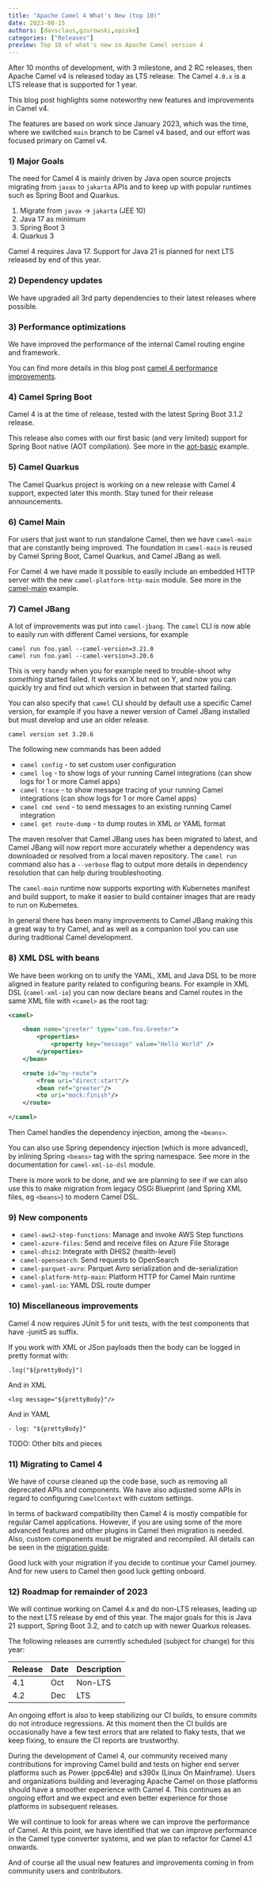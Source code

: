 ```yaml
---
title: "Apache Camel 4 What's New (top 10)"
date: 2023-08-15
authors: [davsclaus,gzurowski,opiske]
categories: ["Releases"]
preview: Top 10 of what's new in Apache Camel version 4
---
```


After 10 months of development, with 3 milestone, and 2 RC releases, then Apache Camel v4 is released
today as LTS release. The Camel `4.0.x` is a LTS release that is supported for 1 year.

This blog post highlights some noteworthy new features and improvements in Camel v4.

The features are based on work since January 2023, which was the time, where we switched `main` branch
to be Camel v4 based, and our effort was focused primary on Camel v4.

### 1) Major Goals

The need for Camel 4 is mainly driven by Java open source projects migrating from `javax` to `jakarta` APIs
and to keep up with popular runtimes such as Spring Boot and Quarkus.

1. Migrate from `javax` -> `jakarta` (JEE 10)
2. Java 17 as minimum
3. Spring Boot 3
4. Quarkus 3

Camel 4 requires Java 17. Support for Java 21 is planned for next LTS released by end of this year. 

### 2) Dependency updates

We have upgraded all 3rd party dependencies to their latest releases where possible.

### 3) Performance optimizations

We have improved the performance of the internal Camel routing engine and framework. 

You can find more details in this blog post [camel 4 performance improvements](/blog/2023/05/camel-4-performance-improvements.html).

### 4) Camel Spring Boot

Camel 4 is at the time of release, tested with the latest Spring Boot 3.1.2 release.

This release also comes with our first basic (and very limited) support for Spring Boot native (AOT compilation).
See more in the [aot-basic](https://github.com/apache/camel-spring-boot-examples/tree/main/aot-basic) example.

### 5) Camel Quarkus

The Camel Quarkus project is working on a new release with Camel 4 support, expected later this month.
Stay tuned for their release announcements.

### 6) Camel Main

For users that just want to run standalone Camel, then we have `camel-main` that are constantly being improved.
The foundation in `camel-main` is reused by Camel Spring Boot, Camel Quarkus, and Camel JBang as well.

For Camel 4 we have made it possible to easily include an embedded HTTP server with the new `camel-platform-http-main` module.
See more in the [camel-main](https://github.com/apache/camel-examples/tree/main/examples/main) example.

### 7) Camel JBang

A lot of improvements was put into `camel-jbang`. The `camel` CLI is now able to easily run with different Camel versions,
for example

    camel run foo.yaml --camel-version=3.21.0
    camel run foo.yaml --camel-version=3.20.6

This is very handy when you for example need to trouble-shoot why _something_ started failed. It works on X but not on Y,
and now you can quickly try and find out which version in between that started failing.

You can also specify that `camel` CLI should by default use a specific Camel version, for example if you have a newer version
of Camel JBang installed but must develop and use an older release.

    camel version set 3.20.6

The following new commands has been added

- `camel config` - to set custom user configuration
- `camel log` - to show logs of your running Camel integrations (can show logs for 1 or more Camel apps)
- `camel trace` - to show message tracing of your running Camel integrations (can show logs for 1 or more Camel apps)
- `camel cmd send` - to send messages to an existing running Camel integration
- `camel get route-dump` - to dump routes in XML or YAML format

The maven resolver that Camel JBang uses has been migrated to latest, and Camel JBang will now report more accurately
whether a dependency was downloaded or resolved from a local maven repository. The `camel run` command also has a `--verbose`
flag to output more details in dependency resolution that can help during troubleshooting.

The `camel-main` runtime now supports exporting with Kubernetes manifest and build support, to make it easier to build
container images that are ready to run on Kubernetes.

In general there has been many improvements to Camel JBang making this a great way to try Camel, and as well as
a companion tool you can use during traditional Camel development.

### 8) XML DSL with beans

We have been working on to unify the YAML, XML and Java DSL to be more aligned in feature parity related
to configuring beans. For example in XML DSL (`camel-xml-io`) you can now declare beans and Camel routes in
the same XML file with `<camel>` as the root tag:

```xml
<camel>

    <bean name="greeter" type="com.foo.Greeter">
        <properties>
            <property key="message" value="Hello World" />
        </properties>
    </bean>

    <route id="my-route">
        <from uri="direct:start"/>
        <bean ref="greeter"/>
        <to uri="mock:finish"/>
    </route>

</camel>
```

Then Camel handles the dependency injection, among the `<beans>`. 

You can also use Spring dependency injection (which is more advanced), by inlining Spring `<beans>` tag with the spring namespace.
See more in the documentation for `camel-xml-io-dsl` module.

There is more work to be done, and we are planning to see if we can also use this to make migration from legacy
OSGi Blueprint (and Spring XML files, eg `<beans>`) to modern Camel DSL.

### 9) New components

- `camel-aws2-step-functions`: Manage and invoke AWS Step functions
- `camel-azure-files`: Send and receive files on Azure File Storage
- `camel-dhis2`: Integrate with DHIS2 (health-level)
- `camel-opensearch`: Send requests to OpenSearch
- `camel-parquet-avro`: Parquet Avro serialization and de-serialization
- `camel-platform-http-main`: Platform HTTP for Camel Main runtime
- `camel-yaml-io`: YAML DSL route dumper

### 10) Miscellaneous improvements

Camel 4 now requires JUnit 5 for unit tests, with the test components that have -junit5 as suffix.

If you work with XML or JSon payloads then the body can be logged in pretty format with:

    .log("${prettyBody}")

And in XML

    <log message="${prettyBody}"/>

And in YAML

    - log: "${prettyBody}"


TODO: Other bits and pieces

### 11) Migrating to Camel 4

We have of course cleaned up the code base, such as removing all deprecated APIs and components. 
We have also adjusted some APIs in regard to configuring `CamelContext` with custom settings.

In terms of backward compatibility then Camel 4 is mostly compatible for regular Camel applications.
However, if you are using some of the more advanced features and other plugins in Camel then migration is needed.
Also, custom components must be migrated and recompiled.
All details can be seen in the [migration guide](/manual/camel-4-migration-guide.html).

Good luck with your migration if you decide to continue your Camel journey. And for new users to Camel then good luck getting onboard.

### 12) Roadmap for remainder of 2023

We will continue working on Camel 4.x and do non-LTS releases, leading up to the next LTS release by end of this year.
The major goals for this is Java 21 support, Spring Boot 3.2, and to catch up with newer Quarkus releases.

The following releases are currently scheduled (subject for change) for this year:

| Release | Date | Description |
|---------|------|-------------|
| 4.1     | Oct  | Non-LTS     |
| 4.2     | Dec  | LTS         |

An ongoing effort is also to keep stabilizing our CI builds, to ensure commits do not introduce regressions.
At this moment then the CI builds are occasionally have a few test errors that are related to flaky tests, that
we keep fixing, to ensure the CI reports are trustworthy.

During the development of Camel 4, our community received many contributions for improving Camel build and tests on higher 
end server platforms such as Power (ppc64le) and s390x (Linux On Mainframe). Users and organizations building and leveraging 
Apache Camel on those platforms should have a smoother experience with Camel 4. This continues as an ongoing effort and 
we expect and even better experience for those platforms in subsequent releases.

We will continue to look for areas where we can improve the performance of Camel. At this point, we have identified that we
can improve performance in the Camel type converter systems, and we plan to refactor for Camel 4.1 onwards.

And of course all the usual new features and improvements coming in from community users and contributors.
